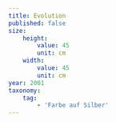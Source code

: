 ```yaml
---
title: Evolution
published: false
size:
    height:
        value: 45
        unit: cm
    width:
        value: 45
        unit: cm
year: 2001
taxonomy:
    tag:
        - 'Farbe auf Silber'
---
```

